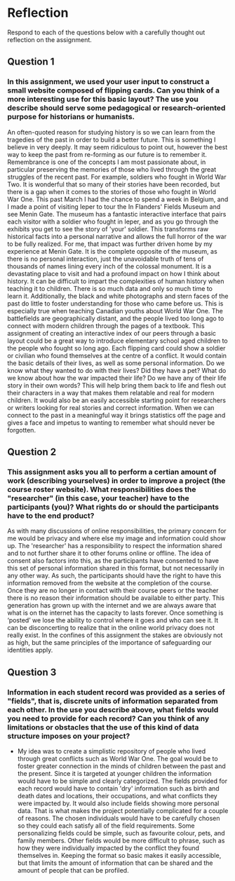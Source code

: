 # Reflection

Respond to each of the questions below with a carefully thought out reflection on the assignment.

## Question 1
### In this assignment, we used your user input to construct a small website composed of flipping cards. Can you think of a more interesting use for this basic layout? The use you describe should serve some pedagogical or research-oriented purpose for historians or humanists.

An often-quoted reason for studying history is so we can learn from the tragedies of the past in order to build a better future. This is something I believe in very deeply. It may seem ridiculous to point out, however the best way to keep the past from re-forming as our future is to remember it. Remembrance is one of the concepts I am most passionate about, in particular preserving the memories of those who lived through the great struggles of the recent past. For example, soldiers who fought in World War Two. It is wonderful that so many of their stories have been recorded, but there is a gap when it comes to the stories of those who fought in World War One. This past March I had the chance to spend a week in Belgium, and I made a point of visiting Ieper to tour the In Flanders' Fields Museum and see Menin Gate. The museum has a fantastic interactive interface that pairs each visitor with a soldier who fought in Ieper, and as you go through the exhibits you get to see the story of 'your' soldier. This transforms raw historical facts into a personal narrative and allows the full horror of the war to be fully realized. For me, that impact was further driven home by my experience at Menin Gate. It is the complete opposite of the museum, as there is no personal interaction, just the unavoidable truth of tens of thousands of names lining every inch of the colossal monument. It is a devastating place to visit and had a profound impact on how I think about history. It can be difficult to impart the complexities of human history when teaching it to children. There is so much data and only so much time to learn it. Additionally, the black and white photographs and stern faces of the past do little to foster understanding for those who came before us. This is especially true when teaching Canadian youths about World War One. The battlefields are geographically distant, and the people lived too long ago to connect with modern children through the pages of a textbook. This assignment of creating an interactive index of our peers through a basic layout could be a great way to introduce elementary school aged children to the people who fought so long ago. Each flipping card could show a soldier or civilian who found themselves at the centre of a conflict. It would contain the basic details of their lives, as well as some personal information. Do we know what they wanted to do with their lives? Did they have a pet? What do we know about how the war impacted their life? Do we have any of their life story in their own words? This will help bring them back to life and flesh out their characters in a way that makes them relatable and real for modern children. It would also be an easily accessible starting point for researchers or writers looking for real stories and correct information. When we can connect to the past in a meaningful way it brings statistics off the page and gives a face and impetus to wanting to remember what should never be forgotten. 

## Question 2
### This assignment asks you all to perform a certian amount of work (describing yourselves) in order to improve a project (the course roster website). What responsibilities does the "researcher" (in this case, your teacher) have to the participants (you)? What rights do or should the participants have to the end product? 

As with many discussions of online responsibilities, the primary concern for me would be privacy and where else my image and information could show up. The 'researcher' has a responsibility to respect the information shared and to not further share it to other forums online or offline. The idea of consent also factors into this, as the participants have consented to have this set of personal information shared in this format, but not necessarily in any other way. As such, the participants should have the right to have this information removed from the website at the completion of the course. Once they are no longer in contact with their course peers or the teacher there is no reason their information should be available to either party. This generation has grown up with the internet and we are always aware that what is on the internet has the capacity to lasts forever. Once something is ‘posted’ we lose the ability to control where it goes and who can see it. It can be disconcerting to realize that in the online world privacy does not really exist. In the confines of this assignment the stakes are obviously not as high, but the same principles of the importance of safeguarding our identities apply.

## Question 3
### Information in each student record was provided as a series of "fields", that is, discrete units of information separated from each other. In the use you describe above, what fields would you need to provide for each record? Can you think of any limitations or obstacles that the use of this kind of data structure imposes on your project?

* My idea was to create a simplistic repository of people who lived through great conflicts such as World War One. The goal would be to foster greater connection in the minds of children between the past and the present. Since it is targeted at younger children the information would have to be simple and clearly categorized. The fields provided for each record would have to contain 'dry' information such as birth and death dates and locations, their occupations, and what conflicts they were impacted by. It would also include fields showing more personal data. That is what makes the project potentially complicated for a couple of reasons. The chosen individuals would have to be carefully chosen so they could each satisfy all of the field requirements. Some personalizing fields could be simple, such as favourite colour, pets, and family members. Other fields would be more difficult to phrase, such as how they were individually impacted by the conflict they found themselves in. Keeping the format so basic makes it easily accessible, but that limits the amount of information that can be shared and the amount of people that can be profiled.